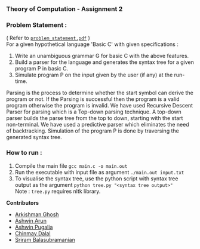 ### Theory of Computation - Assignment 2

### Problem Statement : 
( Refer to [```problem_statement.pdf```](https://raw.githubusercontent.com/SriramB2002/TOC-Assignment-2/main/problem_statement.pdf) ) </br>
For a given hypothetical language 'Basic C' with given specifications : 
1. Write an unambiguous grammar G for basic C with the above features.
2. Build a parser for the language and generates the syntax tree for a given program P in basic C.
3. Simulate program P on the input given by the user (if any) at the run-time.

Parsing is the process to determine whether the start symbol can derive the program or not. If the Parsing is successful then the program is a valid program otherwise the program is invalid. We have used Recursive Descent Parser for parsing which is a Top-down parsing technique. A top-down parser builds the parse tree from the top to down, starting with the start non-terminal. We have used a predictive parser which eliminates the need of backtracking. Simulation of the program P is done by traversing the generated syntax tree.

### How to run : 
1. Compile the main file ```gcc main.c -o main.out```
2. Run the executable with input file as argument ```./main.out input.txt```
3. To visualise the syntax tree, use the python script with syntax tree output as the argument ```python tree.py "<syntax tree output>"``` </br>
Note : ```tree.py``` requires nltk library.

**Contributors**
- [Arkishman Ghosh](https://github.com/ArkiGhosh)
- [Ashwin Arun](https://github.com/CodeFreak2002)
- [Ashwin Pugalia](https://github.com/Ashwin-1709)
- [Chinmay Dalal](https://github.com/p00f)
- [Sriram Balasubramanian](https://github.com/SriramB2002)

